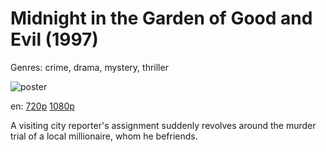 # Midnight in the Garden of Good and Evil (1997)

Genres: crime, drama, mystery, thriller

![poster](http://image.tmdb.org/t/p/w500/aBnUxDAqULcUasM5cZiMy0970ZU.jpg)

en:
  [720p](magnet:?xt=urn:btih:7B3DACB346DAC7E6A305C44659C592E65079764F&tr=udp://glotorrents.pw:6969/announce&tr=udp://tracker.opentrackr.org:1337/announce&tr=udp://torrent.gresille.org:80/announce&tr=udp://tracker.openbittorrent.com:80&tr=udp://tracker.coppersurfer.tk:6969&tr=udp://tracker.leechers-paradise.org:6969&tr=udp://p4p.arenabg.ch:1337&tr=udp://tracker.internetwarriors.net:1337)
  [1080p](magnet:?xt=urn:btih:7AC006C16123314E998ECA216E41AEE9289076DB&tr=udp://glotorrents.pw:6969/announce&tr=udp://tracker.opentrackr.org:1337/announce&tr=udp://torrent.gresille.org:80/announce&tr=udp://tracker.openbittorrent.com:80&tr=udp://tracker.coppersurfer.tk:6969&tr=udp://tracker.leechers-paradise.org:6969&tr=udp://p4p.arenabg.ch:1337&tr=udp://tracker.internetwarriors.net:1337)
  


A visiting city reporter's assignment suddenly revolves around the murder trial of a local millionaire, whom he befriends.